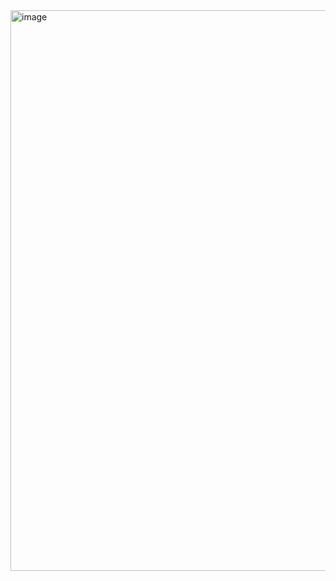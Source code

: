 <img width="897" alt="image" src="https://github.com/user-attachments/assets/4fec2470-982f-42a3-8389-4656e29bb058">
